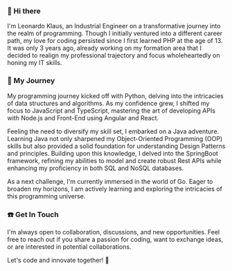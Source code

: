 ### 👋 Hi there 

I'm Leonardo Klaus, an Industrial Engineer on a transformative journey into the realm of programming. Though I initially ventured into a different career path, my love for coding persisted since I first learned PHP at the age of 13.  It was only 3 years ago, already working on my formation area that I decided to realign my professional trajectory and focus wholeheartedly on honing my IT skills.

### 🚀 My Journey 

My programming journey kicked off with Python, delving into the intricacies of data structures and algorithms. As my confidence grew, I shifted my focus to JavaScript and TypeScript, mastering the art of developing APIs with Node.js and Front-End using Angular and React.

Feeling the need to diversify my skill set, I embarked on a Java adventure. Learning Java not only sharpened my Object-Oriented Programming (OOP) skills but also provided a solid foundation for understanding Design Patterns and principles. Building upon this knowledge, I delved into the SpringBoot framework, refining my abilities to model and create robust Rest APIs while enhancing my proficiency in both SQL and NoSQL databases.

As a next challenge, I'm currently immersed in the world of Go. Eager to broaden my horizons, I am actively learning and exploring the intricacies of this programming universe.

### :phone: Get In Touch 

I'm always open to collaboration, discussions, and new opportunities. Feel free to reach out if you share a passion for coding, want to exchange ideas, or are interested in potential collaborations.

Let's code and innovate together! 🚀
